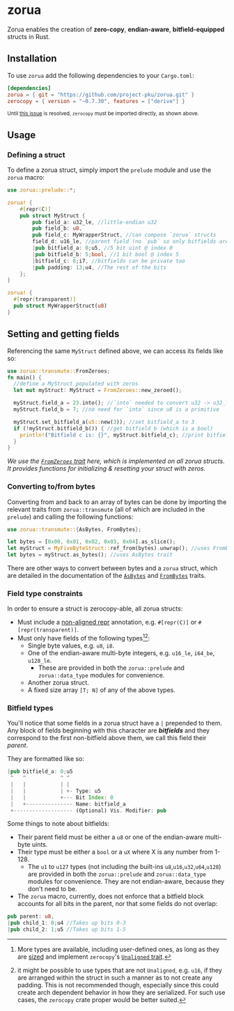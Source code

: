 # zorua

Zorua enables the creation of **zero-copy**, **endian-aware**, **bitfield-equipped** structs in Rust.

## Installation

To use `zorua` add the following dependencies to your `Cargo.toml`:

```toml
[dependencies]
zorua = { git = "https://github.com/project-pku/zorua.git" }
zerocopy = { version = "~0.7.30", features = ["derive"] }
```

<sub>Until [this issue](https://github.com/google/zerocopy/issues/11) is resolved, `zerocopy` must be imported directly, as shown above.</sub>

## Usage

### Defining a struct
To define a zorua struct, simply import the `prelude` module and use the `zorua` macro:
```rust
use zorua::prelude::*;

zorua! {
    #[repr(C)]
    pub struct MyStruct {
        pub field_a: u32_le, //little-endian u32
        pub field_b: u8,
        pub field_c: MyWrapperStruct, //can compose `zorua` structs
        field_d: u16_le, //parent field (no `pub` so only bitfields are exposed)
        |pub bitfield_a: 0;u5, //5 bit uint @ index 0
        |pub bitfield_b: 5;bool, //1 bit bool @ index 5
        |bitfield_c: 6;i7, //bitfields can be private too
        |pub padding: 13;u4, //The rest of the bits
    };
}

zorua! {
  #[repr(transparent)]
  pub struct MyWrapperStruct(u8)
}
```

## Setting and getting fields
Referencing the same `MyStruct` defined above, we can access its fields like so:

```rust
use zorua::transmute::FromZeroes;
fn main() {
  //define a MyStruct populated with zeros
  let mut myStruct: MyStruct = FromZeroes::new_zeroed();

  myStruct.field_a = 23.into(); //`into` needed to convert u32 -> u32_le
  myStruct.field_b = 7; //no need for `into` since u8 is a primitive

  myStruct.set_bitfield_a(u5::new(3)); //set bitfield_a to 3
  if (!myStruct.bitfield_b()) { //get bitfield_b (which is a bool)
    println!("Bitfield c is: {}", myStruct.bitfield_c); //print bitfield_c
  }
}
```

*We use the [`FromZeroes` trait](https://docs.rs/zerocopy/latest/zerocopy/trait.FromZeroes.html) here, which is implemented on all zorua structs. It provides functions for initializing & resetting your struct with zeros.*

### Converting to/from bytes
Converting from and back to an array of bytes can be done by importing the relevant traits from `zorua::transmute` (all of which are included in the `prelude`) and calling the following functions:
```rust
use zorua::transmute::{AsBytes, FromBytes};

let bytes = [0x00, 0x01, 0x02, 0x03, 0x04].as_slice();
let myStruct = MyFiveByteStruct::ref_from(bytes).unwrap(); //uses FromBytes trait
let bytes = myStruct.as_bytes(); //uses AsBytes trait
```

There are other ways to convert between bytes and a `zorua` struct, which are detailed in the documentation of the [`AsBytes`](https://docs.rs/zerocopy/latest/zerocopy/trait.AsBytes.html) and [`FromBytes`](https://docs.rs/zerocopy/latest/zerocopy/trait.FromBytes.html) traits.

### Field type constraints
In order to ensure a struct is zerocopy-able, all zorua structs:

- Must include a [non-aligned repr](https://doc.rust-lang.org/nomicon/other-reprs.html) annotation, e.g. `#[repr(C)]` or `#[repr(transparent)]`.
- Must only have fields of the following types[^1][^2]:
  - Single byte values, e.g. `u8`, `i8`.
  - One of the endian-aware multi-byte integers, e.g. `u16_le`, `i64_be`, `u128_le`.
    - These are provided in both the `zorua::prelude` and `zorua::data_type` modules for convenience.
  - Another zorua struct.
  - A fixed size array `[T; N]` of any of the above types.

[^1]: More types are available, including user-defined ones, as long as they are [sized](https://doc.rust-lang.org/std/marker/trait.Sized.html) and implement `zerocopy`'s [`Unaligned` trait](https://docs.rs/zerocopy/latest/zerocopy/trait.Unaligned.html).

[^2]: it might be possible to use types that are not `Unaligned`, e.g. `u16`, if they are arranged within the struct in such a manner as to not create any padding. This is not recommended though, especially since this could create arch dependent behavior in how they are serialized. For such use cases, the `zerocopy` crate proper would be better suited.

### Bitfield types
You'll notice that some fields in a zorua struct have a `|` prepended to them. Any block of fields beginning with this character are ***bitfields*** and they correspond to the first non-bitfield above them, we call this field their *parent*.

They are formatted like so:

```rust
|pub bitfield_a: 0;u5
 ^   ^           ^ ^
 |   |           | |
 |   |           | +- Type: u5
 |   |           +--- Bit Index: 0
 |   +--------------- Name: bitfield_a
 +------------------- (Optional) Vis. Modifier: pub
```

Some things to note about bitfields:

- Their parent field must be either a `u8` or one of the endian-aware multi-byte uints.
- Their type must be either a `bool` or a `uX` where X is any number from 1-128.
  - The `u1` to `u127` types (not including the built-ins `u8`,`u16`,`u32`,`u64`,`u128`) are provided in both the `zorua::prelude` and `zorua::data_type` modules for convenience. They are not endian-aware, because they don't need to be.
- The `zorua` macro, currently, does not enforce that a bitfield block accounts for all bits in the parent, nor that some fields do not overlap:

```rust
pub parent: u8,
|pub child_1: 0;u4 //Takes up bits 0-3
|pub child_2: 1;u5 //Takes up bits 1-5
```